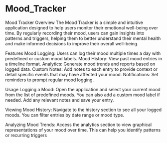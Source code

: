 # Mood_Tracker
Mood Tracker
Overview
The Mood Tracker is a simple and intuitive application designed to help users monitor their emotional well-being over time. By regularly recording their mood, users can gain insights into patterns and triggers, helping them to better understand their mental health and make informed decisions to improve their overall well-being.

Features
Mood Logging: Users can log their mood multiple times a day with predefined or custom mood labels.
Mood History: View past mood entries in a timeline format.
Analytics: Generate mood trends and reports based on logged data.
Custom Notes: Add notes to each entry to provide context or detail specific events that may have affected your mood.
Notifications: Set reminders to prompt regular mood logging.

Usage
Logging a Mood: Open the application and select your current mood from the list of predefined moods. You can also add a custom mood label if needed. Add any relevant notes and save your entry.

Viewing Mood History: Navigate to the history section to see all your logged moods. You can filter entries by date range or mood type.

Analyzing Mood Trends: Access the analytics section to view graphical representations of your mood over time. This can help you identify patterns or recurring triggers
